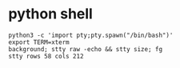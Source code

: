 # python shell

```
python3 -c 'import pty;pty.spawn("/bin/bash")'
export TERM=xterm
background; stty raw -echo && stty size; fg
stty rows 58 cols 212
```

